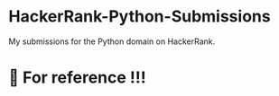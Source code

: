 # HackerRank-Python-Submissions
My submissions for the Python domain on HackerRank.
# 🚨 For reference !!!
